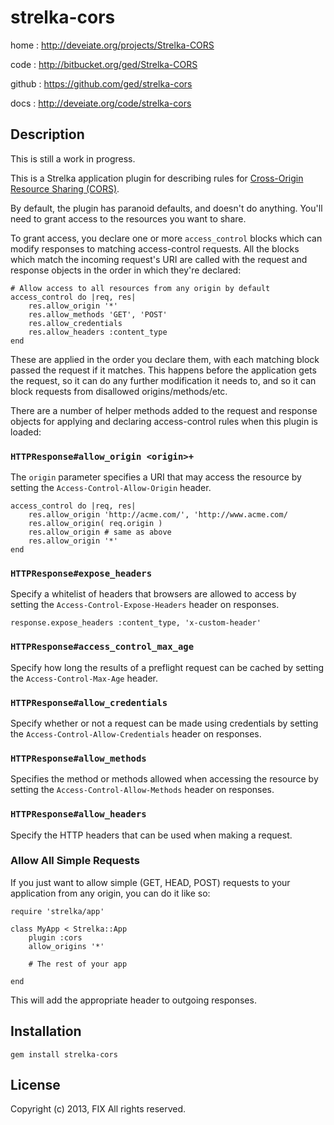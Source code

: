 # strelka-cors

home
: http://deveiate.org/projects/Strelka-CORS

code
: http://bitbucket.org/ged/Strelka-CORS

github
: https://github.com/ged/strelka-cors

docs
: http://deveiate.org/code/strelka-cors


## Description

This is still a work in progress.

This is a Strelka application plugin for describing rules for [Cross-Origin Resource Sharing (CORS)](http://www.w3.org/TR/cors/).

By default, the plugin has paranoid defaults, and doesn't do anything. You'll need to grant access to the resources you want to share.

To grant access, you declare one or more `access_control` blocks which can modify responses to matching access-control requests. All the blocks which match the incoming request's URI are called with the request and response objects in the order in which they're declared: 

	# Allow access to all resources from any origin by default
	access_control do |req, res|
		res.allow_origin '*'
		res.allow_methods 'GET', 'POST'
		res.allow_credentials
		res.allow_headers :content_type
	end


These are applied in the order you declare them, with each matching block passed the request if it matches. This happens before the application gets the request, so it can do any further modification it needs to, and so it can block requests from disallowed origins/methods/etc.

There are a number of helper methods added to the request and response objects for applying and declaring access-control rules when this plugin is loaded:


### `HTTPResponse#allow_origin <origin>+`

The `origin` parameter specifies a URI that may access the resource by setting the `Access-Control-Allow-Origin` header.

	access_control do |req, res|
		res.allow_origin 'http://acme.com/', 'http://www.acme.com/
		res.allow_origin( req.origin )
		res.allow_origin # same as above
		res.allow_origin '*'
	end


### `HTTPResponse#expose_headers`
Specify a whitelist of headers that browsers are allowed to access by setting the `Access-Control-Expose-Headers` header on responses.

	response.expose_headers :content_type, 'x-custom-header'


### `HTTPResponse#access_control_max_age`

Specify how long the results of a preflight request can be cached by setting the `Access-Control-Max-Age` header.


### `HTTPResponse#allow_credentials`

Specify whether or not a request can be made using credentials by setting the `Access-Control-Allow-Credentials` header on responses.


### `HTTPResponse#allow_methods`

Specifies the method or methods allowed when accessing the resource by setting the `Access-Control-Allow-Methods` header on responses.


### `HTTPResponse#allow_headers`

Specify the HTTP headers that can be used when making a request.





### Allow All Simple Requests

If you just want to allow simple (GET, HEAD, POST) requests to your application
from any origin, you can do it like so:

    require 'strelka/app'
    
    class MyApp < Strelka::App
        plugin :cors
        allow_origins '*'

        # The rest of your app

    end

This will add the appropriate header to outgoing responses.


## Installation

    gem install strelka-cors


## License

Copyright (c) 2013, FIX
All rights reserved.
